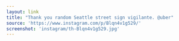 ```yaml
---
layout: link
title: "Thank you random Seattle street sign vigilante. @uber"
source: 'https://www.instagram.com/p/Blqn4v1g529/'
screenshot: 'instagram/th-Blqn4v1g529.jpg'
---
```


